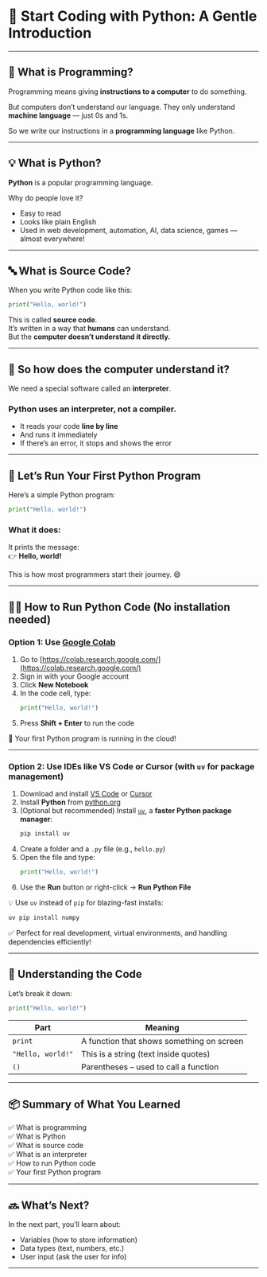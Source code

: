 # 🌱 Start Coding with Python: A Gentle Introduction

---

## 🧠 What is Programming?

Programming means giving **instructions to a computer** to do something.

But computers don’t understand our language. They only understand **machine language** — just 0s and 1s.

So we write our instructions in a **programming language** like Python.

---

## 💡 What is Python?

**Python** is a popular programming language.

Why do people love it?

- Easy to read
- Looks like plain English
- Used in web development, automation, AI, data science, games — almost everywhere!

---

## 🔤 What is Source Code?

When you write Python code like this:

```python
print("Hello, world!")
```

This is called **source code**.  
It’s written in a way that **humans** can understand.  
But the **computer doesn’t understand it directly.**

---

## 🧰 So how does the computer understand it?

We need a special software called an **interpreter**.

### Python uses an **interpreter**, not a compiler.

- It reads your code **line by line**
- And runs it immediately
- If there’s an error, it stops and shows the error

---

## 🚀 Let’s Run Your First Python Program

Here’s a simple Python program:

```python
print("Hello, world!")
```

### What it does:

It prints the message:  
👉 **Hello, world!**

This is how most programmers start their journey. 😄

---

## 👨‍💻 How to Run Python Code (No installation needed)

### Option 1: Use [Google Colab](https://colab.research.google.com/)

1. Go to [https://colab.research.google.com/](https://colab.research.google.com/)
2. Sign in with your Google account
3. Click **New Notebook**
4. In the code cell, type:
   ```python
   print("Hello, world!")
   ```
5. Press **Shift + Enter** to run the code

🎉 Your first Python program is running in the cloud!

---

### Option 2: Use IDEs like VS Code or Cursor (with `uv` for package management)

1. Download and install [VS Code](https://code.visualstudio.com/) or [Cursor](https://www.cursor.so/)
2. Install **Python** from [python.org](https://www.python.org/)
3. (Optional but recommended) Install [`uv`](https://github.com/astral-sh/uv), a **faster Python package manager**:
   ```bash
   pip install uv
   ```
4. Create a folder and a `.py` file (e.g., `hello.py`)
5. Open the file and type:
   ```python
   print("Hello, world!")
   ```
6. Use the **Run** button or right-click → **Run Python File**

💡 Use `uv` instead of `pip` for blazing-fast installs:

```bash
uv pip install numpy
```

✅ Perfect for real development, virtual environments, and handling dependencies efficiently!

---

## 🧱 Understanding the Code

Let’s break it down:

```python
print("Hello, world!")
```

| Part              | Meaning                                   |
| ----------------- | ----------------------------------------- |
| `print`           | A function that shows something on screen |
| `"Hello, world!"` | This is a string (text inside quotes)     |
| `()`              | Parentheses – used to call a function     |

---

## 📦 Summary of What You Learned

✅ What is programming  
✅ What is Python  
✅ What is source code  
✅ What is an interpreter  
✅ How to run Python code  
✅ Your first Python program

---

## 🔜 What’s Next?

In the next part, you’ll learn about:

- Variables (how to store information)
- Data types (text, numbers, etc.)
- User input (ask the user for info)

---
